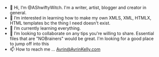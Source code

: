 - 👋 Hi, I’m @AShwiftyWitch. I'm a writer, artist, 
blogger and creator in general.
- 👀 I’m interested in learning how to make my 
own XMLS, XML, HTMLX, HTML templates bc the thing
 I need doesn't exist.
- 🌱 I’m currently learning everything. 
- 💞️ I’m looking to collaborate on any tips you're 
willing to share. 
Essential files that are "NOBrainers" would be 
great. I'm looking for a good place to jump 
off into this 
- 📫 How to reach me ...
Avrin@AvrinKelly.com

<!---
AShwiftyWitch/AShwiftyWitch is a 
✨ special ✨ repository because its 
`README.md` (this file) appears on your 
GitHub profile.
You can click the Preview 
link to take a look at your changes.
--->
